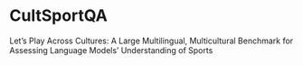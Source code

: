 # CultSportQA
Let’s Play Across Cultures: A Large Multilingual, Multicultural Benchmark for Assessing Language Models’ Understanding of Sports
